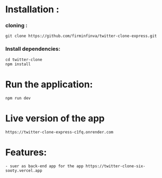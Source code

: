 # Installation :

### cloning :

    git clone https://github.com/firminfinva/twitter-clone-express.git

### Install dependencies:

    cd twitter-clone
    npm install

# Run the application:

    npm run dev

# Live version of the app

    https://twitter-clone-express-c1fq.onrender.com

# Features:

    - suer as back-end app for the app https://twitter-clone-six-sooty.vercel.app
